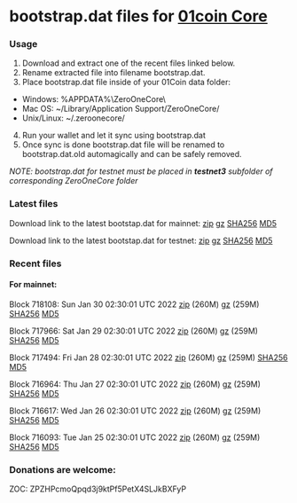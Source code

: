 # bootstrap.dat files for [01coin Core](https://01coin.io)

### Usage

1. Download and extract one of the recent files linked below.
2. Rename extracted file into filename bootstrap.dat.
3. Place bootstrap.dat file inside of your 01Coin data folder:
 - Windows: %APPDATA%\ZeroOneCore\
 - Mac OS: ~/Library/Application Support/ZeroOneCore/
 - Unix/Linux: ~/.zeroonecore/
4. Run your wallet and let it sync using bootstrap.dat
5. Once sync is done bootstrap.dat file will be renamed to bootstrap.dat.old automagically and can be safely removed.

_NOTE: bootstrap.dat for testnet must be placed in **testnet3** subfolder of corresponding ZeroOneCore folder_

### Latest files
Download link to the latest bootstap.dat for mainnet: [zip](https://files.01coin.io/mainnet/bootstrap.dat.zip) [gz](https://files.01coin.io/mainnet/bootstrap.dat.tar.gz) [SHA256](https://files.01coin.io/mainnet/sha256.txt) [MD5](https://files.01coin.io/mainnet/md5.txt)

Download link to the latest bootstap.dat for testnet: [zip](https://files.01coin.io/testnet/bootstrap.dat.zip) [gz](https://files.01coin.io/testnet/bootstrap.dat.tar.gz) [SHA256](https://files.01coin.io/testnet/sha256.txt) [MD5](https://files.01coin.io/testnet/md5.txt)

### Recent files

#### For mainnet:

Block 718108: Sun Jan 30 02:30:01 UTC 2022 [zip](https://files.01coin.io/mainnet/2022-01-30/bootstrap.dat.zip) (260M) [gz](https://files.01coin.io/mainnet/2022-01-30/bootstrap.dat.tar.gz) (259M) [SHA256](https://files.01coin.io/mainnet/2022-01-30/sha256.txt) [MD5](https://files.01coin.io/mainnet/2022-01-30/md5.txt)

Block 717966: Sat Jan 29 02:30:01 UTC 2022 [zip](https://files.01coin.io/mainnet/2022-01-29/bootstrap.dat.zip) (260M) [gz](https://files.01coin.io/mainnet/2022-01-29/bootstrap.dat.tar.gz) (259M) [SHA256](https://files.01coin.io/mainnet/2022-01-29/sha256.txt) [MD5](https://files.01coin.io/mainnet/2022-01-29/md5.txt)

Block 717494: Fri Jan 28 02:30:01 UTC 2022 [zip](https://files.01coin.io/mainnet/2022-01-28/bootstrap.dat.zip) (260M) [gz](https://files.01coin.io/mainnet/2022-01-28/bootstrap.dat.tar.gz) (259M) [SHA256](https://files.01coin.io/mainnet/2022-01-28/sha256.txt) [MD5](https://files.01coin.io/mainnet/2022-01-28/md5.txt)

Block 716964: Thu Jan 27 02:30:01 UTC 2022 [zip](https://files.01coin.io/mainnet/2022-01-27/bootstrap.dat.zip) (260M) [gz](https://files.01coin.io/mainnet/2022-01-27/bootstrap.dat.tar.gz) (259M) [SHA256](https://files.01coin.io/mainnet/2022-01-27/sha256.txt) [MD5](https://files.01coin.io/mainnet/2022-01-27/md5.txt)

Block 716617: Wed Jan 26 02:30:01 UTC 2022 [zip](https://files.01coin.io/mainnet/2022-01-26/bootstrap.dat.zip) (260M) [gz](https://files.01coin.io/mainnet/2022-01-26/bootstrap.dat.tar.gz) (259M) [SHA256](https://files.01coin.io/mainnet/2022-01-26/sha256.txt) [MD5](https://files.01coin.io/mainnet/2022-01-26/md5.txt)

Block 716093: Tue Jan 25 02:30:01 UTC 2022 [zip](https://files.01coin.io/mainnet/2022-01-25/bootstrap.dat.zip) (260M) [gz](https://files.01coin.io/mainnet/2022-01-25/bootstrap.dat.tar.gz) (259M) [SHA256](https://files.01coin.io/mainnet/2022-01-25/sha256.txt) [MD5](https://files.01coin.io/mainnet/2022-01-25/md5.txt)


### Donations are welcome:

ZOC: ZPZHPcmoQpqd3j9ktPf5PetX4SLJkBXFyP
